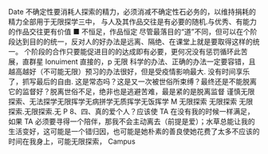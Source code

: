 Date
不确定性要消耗人探索的精力，必须消减不确定性石必务的，以维持捐耗的精力全部用于无限探学三中，
与人及其作品交往是有必要的随机.与优秀、有能力的作品交往更有价值 ■ 不恒足，作品恒定
尽管最落目的“道”不同，但可以在个阶段达到目的的统一，反对人的好办法是远离、隔绝、在课堂上就是要取得这样的统一。
个阶段的合作只要能促进目的的达成即有必要，更何况没有惩罚循环此苦展，直群星
Ionuiment 直接的，p 无限
科学的办法、正确的办法一定要容错，且越高越好（不可能无限）预习的办法很好，但是受疫情影响最大.
没有时间享乐了，抓写最后的自由.
这是常态吗？这是又一次被世俗所束缚？最终还是不能脱离它的监督好？脱离世俗不足，绝非也是逃避苦难，最是紧的是脱离监督
谨慎无限探索、无法探学无限挥学无病拼学无质挥学无饭挥学 M 无限探索 无限探索 无限探索.无限探索.无 P
8、四、真的爱个人？应该使 TA 在没有我的时候一样满足，如果 TA 必须要寻得一个陪伴，那我不会主动离去（前提是爱）；水草总能让我的生活变好，这可能是一个错归因，也可能是她朴素的善良使她花费了太多不应该的时间在我身上，可能无限探索，
Campus
